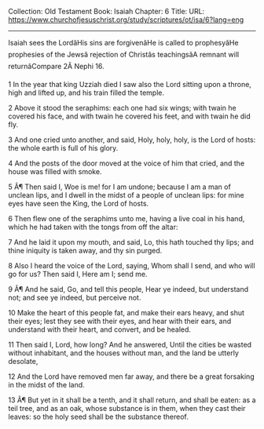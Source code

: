 Collection: Old Testament
Book: Isaiah
Chapter: 6
Title: 
URL: https://www.churchofjesuschrist.org/study/scriptures/ot/isa/6?lang=eng

---

Isaiah sees the LordâHis sins are forgivenâHe is called to prophesyâHe prophesies of the Jewsâ rejection of Christâs teachingsâA remnant will returnâCompare 2Â Nephi 16.

1 In the year that king Uzziah died I saw also the Lord sitting upon a throne, high and lifted up, and his train filled the temple.

2 Above it stood the seraphims: each one had six wings; with twain he covered his face, and with twain he covered his feet, and with twain he did fly.

3 And one cried unto another, and said, Holy, holy, holy, is the Lord of hosts: the whole earth is full of his glory.

4 And the posts of the door moved at the voice of him that cried, and the house was filled with smoke.

5 Â¶ Then said I, Woe is me! for I am undone; because I am a man of unclean lips, and I dwell in the midst of a people of unclean lips: for mine eyes have seen the King, the Lord of hosts.

6 Then flew one of the seraphims unto me, having a live coal in his hand, which he had taken with the tongs from off the altar:

7 And he laid it upon my mouth, and said, Lo, this hath touched thy lips; and thine iniquity is taken away, and thy sin purged.

8 Also I heard the voice of the Lord, saying, Whom shall I send, and who will go for us? Then said I, Here am I; send me.

9 Â¶ And he said, Go, and tell this people, Hear ye indeed, but understand not; and see ye indeed, but perceive not.

10 Make the heart of this people fat, and make their ears heavy, and shut their eyes; lest they see with their eyes, and hear with their ears, and understand with their heart, and convert, and be healed.

11 Then said I, Lord, how long? And he answered, Until the cities be wasted without inhabitant, and the houses without man, and the land be utterly desolate,

12 And the Lord have removed men far away, and there be a great forsaking in the midst of the land.

13 Â¶ But yet in it shall be a tenth, and it shall return, and shall be eaten: as a teil tree, and as an oak, whose substance is in them, when they cast their leaves: so the holy seed shall be the substance thereof.

